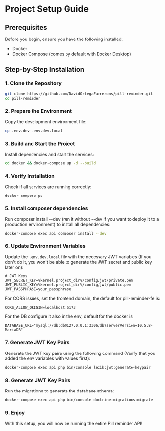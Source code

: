 # Project Setup Guide

## Prerequisites
Before you begin, ensure you have the following installed:
- Docker
- Docker Compose (comes by default with Docker Desktop)

## Step-by-Step Installation

### 1. Clone the Repository
```bash
git clone https://github.com/DavidOrtegaFarrerons/pill-reminder.git
cd pill-reminder
```

### 2. Prepare the Environment
Copy the development environment file:
```bash
cp .env.dev .env.dev.local
```

### 3. Build and Start the Project
Install dependencies and start the services:
```bash
cd docker && docker-compose up -d --build
```

### 4. Verify Installation
Check if all services are running correctly:
```bash
docker-compose ps
```

### 5. Install composer dependencies
Run composer install --dev (run it without --dev if you want to deploy it to a production environment) to install all dependencies:
```bash
docker-compose exec api composer install --dev
```


### 6. Update Environment Variables
Update the `.env.dev.local` file with the necessary JWT variables (If you don't do it, you won't be able to generate the JWT secret and public key later on):
```
# JWT Keys
JWT_SECRET_KEY=%kernel.project_dir%/config/jwt/private.pem
JWT_PUBLIC_KEY=%kernel.project_dir%/config/jwt/public.pem
JWT_PASSPHRASE=your_passphrase
```

For CORS issues, set the frontend domain, the default for pill-reminder-fe is:
```
CORS_ALLOW_ORIGIN=localhost:5173
```

For the DB configure it also in the env, default for the docker is:
````
DATABASE_URL="mysql://db:db@127.0.0.1:3306/db?serverVersion=10.5.8-MariaDB"
````

### 7. Generate JWT Key Pairs
Generate the JWT key pairs using the following command (Verify that you added the env variables with values first):
```bash
docker-compose exec api php bin/console lexik:jwt:generate-keypair
```

### 8. Generate JWT Key Pairs
Run the migrations to generate the database schema:
```bash
docker-compose exec api php bin/console doctrine:migrations:migrate
```

### 9. Enjoy
With this setup, you will now be running the entire Pill reminder API!



